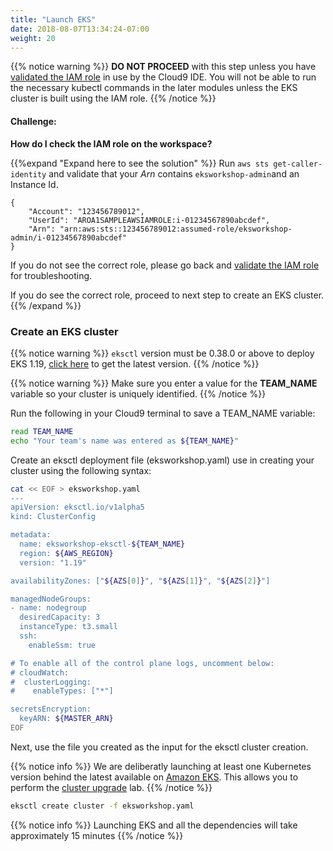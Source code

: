 ```yaml
---
title: "Launch EKS"
date: 2018-08-07T13:34:24-07:00
weight: 20
---
```



{{% notice warning %}}
**DO NOT PROCEED** with this step unless you have [validated the IAM role](/020_prerequisites/workspaceiam/#validate-the-iam-role) in use by the Cloud9 IDE. You will not be able to run the necessary kubectl commands in the later modules unless the EKS cluster is built using the IAM role.
{{% /notice %}}

#### Challenge:

**How do I check the IAM role on the workspace?**

{{%expand "Expand here to see the solution" %}}
Run `aws sts get-caller-identity` and validate that your _Arn_ contains `eksworkshop-admin`and an Instance Id.

```output
{
    "Account": "123456789012",
    "UserId": "AROA1SAMPLEAWSIAMROLE:i-01234567890abcdef",
    "Arn": "arn:aws:sts::123456789012:assumed-role/eksworkshop-admin/i-01234567890abcdef"
}
```

If you do not see the correct role, please go back and [validate the IAM role](/020_prerequisites/workspaceiam/#validate-the-iam-role) for troubleshooting.

If you do see the correct role, proceed to next step to create an EKS cluster.
{{% /expand %}}

### Create an EKS cluster

{{% notice warning %}}
`eksctl` version must be 0.38.0 or above to deploy EKS 1.19, [click here](/030_eksctl/prerequisites) to get the latest version.
{{% /notice %}}

{{% notice warning %}}
Make sure you enter a value for the **TEAM_NAME** variable so your cluster is uniquely identified.
{{% /notice %}}

Run the following in your Cloud9 terminal to save a TEAM_NAME variable:

```bash
read TEAM_NAME
echo "Your team's name was entered as ${TEAM_NAME}"
```

Create an eksctl deployment file (eksworkshop.yaml) use in creating your cluster using the following syntax:

```bash
cat << EOF > eksworkshop.yaml
---
apiVersion: eksctl.io/v1alpha5
kind: ClusterConfig

metadata:
  name: eksworkshop-eksctl-${TEAM_NAME}
  region: ${AWS_REGION}
  version: "1.19"

availabilityZones: ["${AZS[0]}", "${AZS[1]}", "${AZS[2]}"]

managedNodeGroups:
- name: nodegroup
  desiredCapacity: 3
  instanceType: t3.small
  ssh:
    enableSsm: true

# To enable all of the control plane logs, uncomment below:
# cloudWatch:
#  clusterLogging:
#    enableTypes: ["*"]

secretsEncryption:
  keyARN: ${MASTER_ARN}
EOF
```

Next, use the file you created as the input for the eksctl cluster creation.

{{% notice info %}}
We are deliberatly launching at least one Kubernetes version behind the latest available on [Amazon EKS](https://docs.aws.amazon.com/eks/latest/userguide/kubernetes-versions.html). This allows you to perform the [cluster upgrade](https://www.eksworkshop.com/intermediate/320_eks_upgrades/) lab.
{{% /notice %}}

```bash
eksctl create cluster -f eksworkshop.yaml
```

{{% notice info %}}
Launching EKS and all the dependencies will take approximately 15 minutes
{{% /notice %}}
